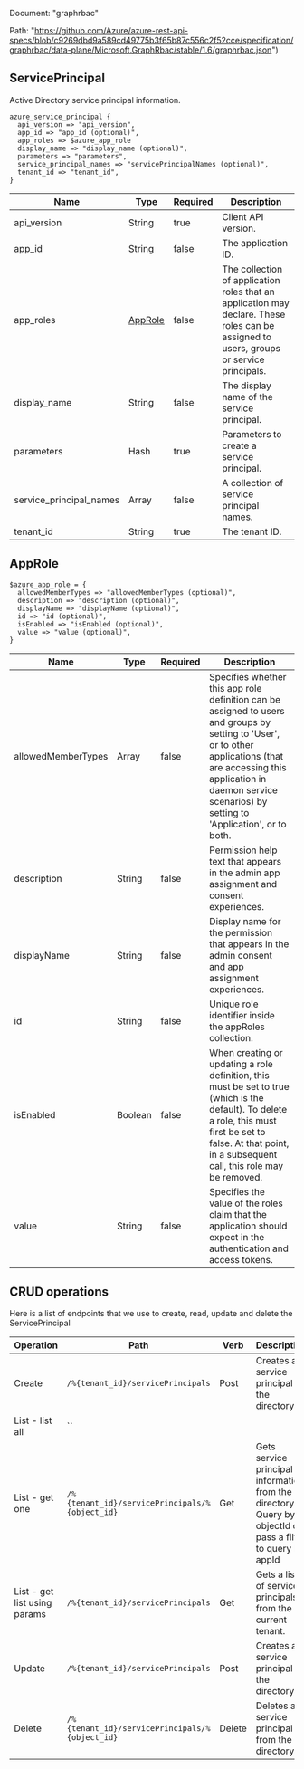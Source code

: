 Document: "graphrbac"


Path: "https://github.com/Azure/azure-rest-api-specs/blob/c9269dbd9a589cd49775b3f65b87c556c2f52cce/specification/graphrbac/data-plane/Microsoft.GraphRbac/stable/1.6/graphrbac.json")

## ServicePrincipal

Active Directory service principal information.

```puppet
azure_service_principal {
  api_version => "api_version",
  app_id => "app_id (optional)",
  app_roles => $azure_app_role
  display_name => "display_name (optional)",
  parameters => "parameters",
  service_principal_names => "servicePrincipalNames (optional)",
  tenant_id => "tenant_id",
}
```

| Name        | Type           | Required       | Description       |
| ------------- | ------------- | ------------- | ------------- |
|api_version | String | true | Client API version. |
|app_id | String | false | The application ID. |
|app_roles | [AppRole](#approle) | false | The collection of application roles that an application may declare. These roles can be assigned to users, groups or service principals. |
|display_name | String | false | The display name of the service principal. |
|parameters | Hash | true | Parameters to create a service principal. |
|service_principal_names | Array | false | A collection of service principal names. |
|tenant_id | String | true | The tenant ID. |
        
## AppRole



```puppet
$azure_app_role = {
  allowedMemberTypes => "allowedMemberTypes (optional)",
  description => "description (optional)",
  displayName => "displayName (optional)",
  id => "id (optional)",
  isEnabled => "isEnabled (optional)",
  value => "value (optional)",
}
```

| Name        | Type           | Required       | Description       |
| ------------- | ------------- | ------------- | ------------- |
|allowedMemberTypes | Array | false | Specifies whether this app role definition can be assigned to users and groups by setting to 'User', or to other applications (that are accessing this application in daemon service scenarios) by setting to 'Application', or to both.  |
|description | String | false | Permission help text that appears in the admin app assignment and consent experiences. |
|displayName | String | false | Display name for the permission that appears in the admin consent and app assignment experiences. |
|id | String | false | Unique role identifier inside the appRoles collection. |
|isEnabled | Boolean | false | When creating or updating a role definition, this must be set to true (which is the default). To delete a role, this must first be set to false. At that point, in a subsequent call, this role may be removed. |
|value | String | false | Specifies the value of the roles claim that the application should expect in the authentication and access tokens. |



## CRUD operations

Here is a list of endpoints that we use to create, read, update and delete the ServicePrincipal

| Operation | Path | Verb | Description | OperationID |
| ------------- | ------------- | ------------- | ------------- | ------------- |
|Create|`/%{tenant_id}/servicePrincipals`|Post|Creates a service principal in the directory.|ServicePrincipals_Create|
|List - list all|``||||
|List - get one|`/%{tenant_id}/servicePrincipals/%{object_id}`|Get|Gets service principal information from the directory. Query by objectId or pass a filter to query by appId|ServicePrincipals_Get|
|List - get list using params|`/%{tenant_id}/servicePrincipals`|Get|Gets a list of service principals from the current tenant.|ServicePrincipals_List|
|Update|`/%{tenant_id}/servicePrincipals`|Post|Creates a service principal in the directory.|ServicePrincipals_Create|
|Delete|`/%{tenant_id}/servicePrincipals/%{object_id}`|Delete|Deletes a service principal from the directory.|ServicePrincipals_Delete|
